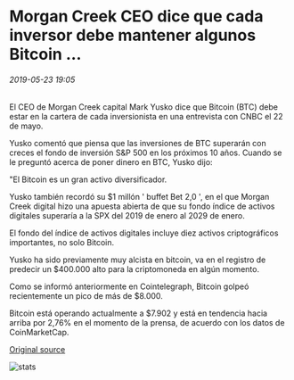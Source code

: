 # Morgan Creek CEO dice que cada inversor debe mantener algunos Bitcoin ...

###### 2019-05-23 19:05

El CEO de Morgan Creek capital Mark Yusko dice que Bitcoin (BTC) debe estar en la cartera de cada inversionista en una entrevista con CNBC el 22 de mayo.

Yusko comentó que piensa que las inversiones de BTC superarán con creces el fondo de inversión S&P 500 en los próximos 10 años. Cuando se le preguntó acerca de poner dinero en BTC, Yusko dijo:

"El Bitcoin es un gran activo diversificador.

Yusko también recordó su $1 millón ' buffet Bet 2,0 ', en el que Morgan Creek digital hizo una apuesta abierta de que su fondo índice de activos digitales superaría a la SPX del 2019 de enero al 2029 de enero.

El fondo del índice de activos digitales incluye diez activos criptográficos importantes, no solo Bitcoin.

Yusko ha sido previamente muy alcista en bitcoin, va en el registro de predecir un $400.000 alto para la criptomoneda en algún momento.

Como se informó anteriormente en Cointelegraph, Bitcoin golpeó recientemente un pico de más de $8.000.

Bitcoin está operando actualmente a $7.902 y está en tendencia hacia arriba por 2,76% en el momento de la prensa, de acuerdo con los datos de CoinMarketCap.

[Original source](https://cointelegraph.com/news/morgan-creek-ceo-says-every-investor-should-hold-some-bitcoin)

![stats](https://c.statcounter.com/11760860/0/a89fa40b/1/ "stats")